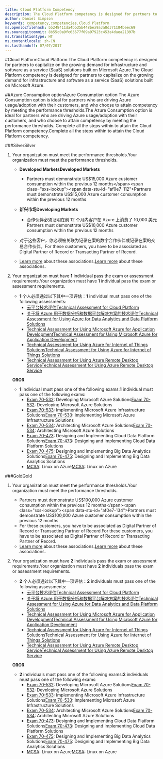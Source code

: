 ```yaml
---
title: Cloud Platform Competency
description: The Cloud Platform competency is designed for partners to capitalize on the growing demand for infrastructure and software as a service (SaaS) solutions built on Microsoft Azure.
author: Daniel Simpson
keywords: competency,competencies,Cloud Platform
ms.openlocfilehash: bb248411da4bb35b448bea9a3a8d371104beec69
ms.sourcegitcommit: 8b55c0a9fc63577f09a97923c453e4daea21397b
ms.translationtype: HT
ms.contentlocale: zh-CN
ms.lasthandoff: 07/07/2017
---
```

#<a name="cloud-platform"></a><span data-ttu-id="af0e7-104">Cloud Platform</span><span class="sxs-lookup"><span data-stu-id="af0e7-104">Cloud Platform</span></span>
<span data-ttu-id="af0e7-105">The Cloud Platform competency is designed for partners to capitalize on the growing demand for infrastructure and software as a service (SaaS) solutions built on Microsoft Azure.</span><span class="sxs-lookup"><span data-stu-id="af0e7-105">The Cloud Platform competency is designed for partners to capitalize on the growing demand for infrastructure and software as a service (SaaS) solutions built on Microsoft Azure.</span></span>

##<a name="azure-consumption-option"></a><span data-ttu-id="af0e7-106">Azure Consumption option</span><span class="sxs-lookup"><span data-stu-id="af0e7-106">Azure Consumption option</span></span>
<span data-ttu-id="af0e7-107">The Azure Consumption option is ideal for partners who are driving Azure usage/adoption with their customers, and who choose to attain competency by meeting the performance thresholds.</span><span class="sxs-lookup"><span data-stu-id="af0e7-107">The Azure Consumption option is ideal for partners who are driving Azure usage/adoption with their customers, and who choose to attain competency by meeting the performance thresholds.</span></span> <span data-ttu-id="af0e7-108">Complete all the steps within to attain the Cloud Platform competency.</span><span class="sxs-lookup"><span data-stu-id="af0e7-108">Complete all the steps within to attain the Cloud Platform competency.</span></span>

###<a name="silver"></a><span data-ttu-id="af0e7-109">Silver</span><span class="sxs-lookup"><span data-stu-id="af0e7-109">Silver</span></span>

1. <span data-ttu-id="af0e7-110">Your organization must meet the performance thresholds.</span><span class="sxs-lookup"><span data-stu-id="af0e7-110">Your organization must meet the performance thresholds.</span></span>

    - **<span data-ttu-id="af0e7-111">Developed Markets</span><span class="sxs-lookup"><span data-stu-id="af0e7-111">Developed Markets</span></span>**
        - <span data-ttu-id="af0e7-112">Partners must demonstrate US$15,000 Azure customer consumption within the previous 12 months</span><span class="sxs-lookup"><span data-stu-id="af0e7-112">Partners must demonstrate US$15,000 Azure customer consumption within the previous 12 months</span></span>
    
    - **<span data-ttu-id="af0e7-113">新兴市场</span><span class="sxs-lookup"><span data-stu-id="af0e7-113">Developing Markets</span></span>** 
        - <span data-ttu-id="af0e7-114">合作伙伴必须证明在前 12 个月内客户在 Azure 上消费了 10,000 美元</span><span class="sxs-lookup"><span data-stu-id="af0e7-114">Partners must demonstrate US$10,000 Azure customer consumption within the previous 12 months</span></span>

    - <span data-ttu-id="af0e7-115">对于这些客户，你必须被关联为记录在案的数字合作伙伴或记录在案的交易合作伙伴。</span><span class="sxs-lookup"><span data-stu-id="af0e7-115">For these customers, you have to be associated as Digital Partner of Record or Transacting Partner of Record.</span></span>
    - <span data-ttu-id="af0e7-116">[Learn more](https://partner.microsoft.com/en-us/membership/digital-partner-of-record) about these associations.</span><span class="sxs-lookup"><span data-stu-id="af0e7-116">[Learn more](https://partner.microsoft.com/en-us/membership/digital-partner-of-record) about these associations.</span></span>  
  
2. <span data-ttu-id="af0e7-117">Your organization must have **1** individual pass the exam or assessment requirements.</span><span class="sxs-lookup"><span data-stu-id="af0e7-117">Your organization must have **1** individual pass the exam or assessment requirements.</span></span>

    - <span data-ttu-id="af0e7-118">**1** 个人必须通过以下其中一项评估：</span><span class="sxs-lookup"><span data-stu-id="af0e7-118">**1** individual must pass one of the following assessments:</span></span>
        - [<span data-ttu-id="af0e7-119">云平台技术评估</span><span class="sxs-lookup"><span data-stu-id="af0e7-119">Technical Assessment for Cloud Platform</span></span>](https://partneruniversity.microsoft.com/?whr=uri:MicrosoftAccount&courseId=13736&scoId=N3FXNd7VB_8805299994)
        - [<span data-ttu-id="af0e7-120">关于将 Azure 用于数据分析和数据平台解决方案的技术评估</span><span class="sxs-lookup"><span data-stu-id="af0e7-120">Technical Assessment for Using Azure for Data Analytics and Data Platform Solutions</span></span>](https://partneruniversity.microsoft.com/?whr=uri:MicrosoftAccount&courseId=13735&scoId=eOi68a7VB_1905299994)
        - [<span data-ttu-id="af0e7-121">Technical Assessment for Using Microsoft Azure for Application Development</span><span class="sxs-lookup"><span data-stu-id="af0e7-121">Technical Assessment for Using Microsoft Azure for Application Development</span></span>](https://partneruniversity.microsoft.com/?whr=uri:MicrosoftAccount&courseId=13979&scoId=enD8qylbB_9305299993)
        - [<span data-ttu-id="af0e7-122">Technical Assessment for Using Azure for Internet of Things Solutions</span><span class="sxs-lookup"><span data-stu-id="af0e7-122">Technical Assessment for Using Azure for Internet of Things Solutions</span></span>](https://partneruniversity.microsoft.com/?whr=uri:MicrosoftAccount&courseId=16252&scoId=ABMqsgVLC_4605996570)
        - [<span data-ttu-id="af0e7-123">Technical Assessment for Using Azure Remote Desktop Service</span><span class="sxs-lookup"><span data-stu-id="af0e7-123">Technical Assessment for Using Azure Remote Desktop Service</span></span>](https://partneruniversity.microsoft.com/?whr=uri:MicrosoftAccount&courseId=16571&scoId=R4xnMbpgC_3505996570)

    **<span data-ttu-id="af0e7-124">OR</span><span class="sxs-lookup"><span data-stu-id="af0e7-124">OR</span></span>**

    - <span data-ttu-id="af0e7-125">**1** individual must pass one of the following exams:</span><span class="sxs-lookup"><span data-stu-id="af0e7-125">**1** individual must pass one of the following exams:</span></span>
        - <span data-ttu-id="af0e7-126">[Exam 70-532](https://www.microsoft.com/en-us/learning/exam-70-532.aspx): Developing Microsoft Azure Solutions</span><span class="sxs-lookup"><span data-stu-id="af0e7-126">[Exam 70-532](https://www.microsoft.com/en-us/learning/exam-70-532.aspx): Developing Microsoft Azure Solutions</span></span>
        - <span data-ttu-id="af0e7-127">[Exam 70-533](https://www.microsoft.com/en-us/learning/exam-70-533.aspx): Implementing Microsoft Azure Infrastructure Solutions</span><span class="sxs-lookup"><span data-stu-id="af0e7-127">[Exam 70-533](https://www.microsoft.com/en-us/learning/exam-70-533.aspx): Implementing Microsoft Azure Infrastructure Solutions</span></span>
        - <span data-ttu-id="af0e7-128">[Exam 70-534](https://www.microsoft.com/en-us/learning/exam-70-534.aspx): Architecting Microsoft Azure Solutions</span><span class="sxs-lookup"><span data-stu-id="af0e7-128">[Exam 70-534](https://www.microsoft.com/en-us/learning/exam-70-534.aspx): Architecting Microsoft Azure Solutions</span></span>
        - <span data-ttu-id="af0e7-129">[Exam 70-473](https://www.microsoft.com/en-us/learning/exam-70-473.aspx): Designing and Implementing Cloud Data Platform Solutions</span><span class="sxs-lookup"><span data-stu-id="af0e7-129">[Exam 70-473](https://www.microsoft.com/en-us/learning/exam-70-473.aspx): Designing and Implementing Cloud Data Platform Solutions</span></span>
        - <span data-ttu-id="af0e7-130">[Exam 70-475](https://www.microsoft.com/en-us/learning/exam-70-475.aspx): Designing and Implementing Big Data Analytics Solutions</span><span class="sxs-lookup"><span data-stu-id="af0e7-130">[Exam 70-475](https://www.microsoft.com/en-us/learning/exam-70-475.aspx): Designing and Implementing Big Data Analytics Solutions</span></span>
        - <span data-ttu-id="af0e7-131">[MCSA](https://www.microsoft.com/en-us/learning/mcsa-linux-azure-certification.aspx): Linux on Azure</span><span class="sxs-lookup"><span data-stu-id="af0e7-131">[MCSA](https://www.microsoft.com/en-us/learning/mcsa-linux-azure-certification.aspx): Linux on Azure</span></span>

###<a name="gold"></a><span data-ttu-id="af0e7-132">Gold</span><span class="sxs-lookup"><span data-stu-id="af0e7-132">Gold</span></span>

1. <span data-ttu-id="af0e7-133">Your organization must meet the performance thresholds.</span><span class="sxs-lookup"><span data-stu-id="af0e7-133">Your organization must meet the performance thresholds.</span></span>

    - <span data-ttu-id="af0e7-134">Partners must demonstrate US$100,000 Azure customer consumption within the previous 12 months</span><span class="sxs-lookup"><span data-stu-id="af0e7-134">Partners must demonstrate US$100,000 Azure customer consumption within the previous 12 months</span></span>
    - <span data-ttu-id="af0e7-135">For these customers, you have to be associated as Digital Partner of Record or Transacting Partner of Record.</span><span class="sxs-lookup"><span data-stu-id="af0e7-135">For these customers, you have to be associated as Digital Partner of Record or Transacting Partner of Record.</span></span>
    - <span data-ttu-id="af0e7-136">[Learn more](https://partner.microsoft.com/en-us/membership/digital-partner-of-record) about these associations.</span><span class="sxs-lookup"><span data-stu-id="af0e7-136">[Learn more](https://partner.microsoft.com/en-us/membership/digital-partner-of-record) about these associations.</span></span>

2. <span data-ttu-id="af0e7-137">Your organization must have **2** individuals pass the exam or assessment requirements.</span><span class="sxs-lookup"><span data-stu-id="af0e7-137">Your organization must have **2** individuals pass the exam or assessment requirements.</span></span>

    - <span data-ttu-id="af0e7-138">**2** 个人必须通过以下其中一项评估：</span><span class="sxs-lookup"><span data-stu-id="af0e7-138">**2** individuals must pass one of the following assessments:</span></span>
        - [<span data-ttu-id="af0e7-139">云平台技术评估</span><span class="sxs-lookup"><span data-stu-id="af0e7-139">Technical Assessment for Cloud Platform</span></span>](https://partneruniversity.microsoft.com/?whr=uri:MicrosoftAccount&courseId=13736&scoId=N3FXNd7VB_8805299994)
        - [<span data-ttu-id="af0e7-140">关于将 Azure 用于数据分析和数据平台解决方案的技术评估</span><span class="sxs-lookup"><span data-stu-id="af0e7-140">Technical Assessment for Using Azure for Data Analytics and Data Platform Solutions</span></span>](https://partneruniversity.microsoft.com/?whr=uri:MicrosoftAccount&courseId=13735&scoId=eOi68a7VB_1905299994)
        - [<span data-ttu-id="af0e7-141">Technical Assessment for Using Microsoft Azure for Application Development</span><span class="sxs-lookup"><span data-stu-id="af0e7-141">Technical Assessment for Using Microsoft Azure for Application Development</span></span>](https://partneruniversity.microsoft.com/?whr=uri:MicrosoftAccount&courseId=13979&scoId=enD8qylbB_9305299993)
        - [<span data-ttu-id="af0e7-142">Technical Assessment for Using Azure for Internet of Things Solutions</span><span class="sxs-lookup"><span data-stu-id="af0e7-142">Technical Assessment for Using Azure for Internet of Things Solutions</span></span>](https://partneruniversity.microsoft.com/?whr=uri:MicrosoftAccount&courseId=16252&scoId=ABMqsgVLC_4605996570)
        - [<span data-ttu-id="af0e7-143">Technical Assessment for Using Azure Remote Desktop Service</span><span class="sxs-lookup"><span data-stu-id="af0e7-143">Technical Assessment for Using Azure Remote Desktop Service</span></span>](https://partneruniversity.microsoft.com/?whr=uri:MicrosoftAccount&courseId=16571&scoId=R4xnMbpgC_3505996570)

    **<span data-ttu-id="af0e7-144">OR</span><span class="sxs-lookup"><span data-stu-id="af0e7-144">OR</span></span>**

    - <span data-ttu-id="af0e7-145">**2** individuals must pass one of the following exams:</span><span class="sxs-lookup"><span data-stu-id="af0e7-145">**2** individuals must pass one of the following exams:</span></span>
        - <span data-ttu-id="af0e7-146">[Exam 70-532](https://www.microsoft.com/en-us/learning/exam-70-532.aspx): Developing Microsoft Azure Solutions</span><span class="sxs-lookup"><span data-stu-id="af0e7-146">[Exam 70-532](https://www.microsoft.com/en-us/learning/exam-70-532.aspx): Developing Microsoft Azure Solutions</span></span>
        - <span data-ttu-id="af0e7-147">[Exam 70-533](https://www.microsoft.com/en-us/learning/exam-70-533.aspx): Implementing Microsoft Azure Infrastructure Solutions</span><span class="sxs-lookup"><span data-stu-id="af0e7-147">[Exam 70-533](https://www.microsoft.com/en-us/learning/exam-70-533.aspx): Implementing Microsoft Azure Infrastructure Solutions</span></span>
        - <span data-ttu-id="af0e7-148">[Exam 70-534](https://www.microsoft.com/en-us/learning/exam-70-534.aspx): Architecting Microsoft Azure Solutions</span><span class="sxs-lookup"><span data-stu-id="af0e7-148">[Exam 70-534](https://www.microsoft.com/en-us/learning/exam-70-534.aspx): Architecting Microsoft Azure Solutions</span></span>
        - <span data-ttu-id="af0e7-149">[Exam 70-473](https://www.microsoft.com/en-us/learning/exam-70-473.aspx): Designing and Implementing Cloud Data Platform Solutions</span><span class="sxs-lookup"><span data-stu-id="af0e7-149">[Exam 70-473](https://www.microsoft.com/en-us/learning/exam-70-473.aspx): Designing and Implementing Cloud Data Platform Solutions</span></span>
        - <span data-ttu-id="af0e7-150">[Exam 70-475](https://www.microsoft.com/en-us/learning/exam-70-475.aspx): Designing and Implementing Big Data Analytics Solutions</span><span class="sxs-lookup"><span data-stu-id="af0e7-150">[Exam 70-475](https://www.microsoft.com/en-us/learning/exam-70-475.aspx): Designing and Implementing Big Data Analytics Solutions</span></span>
        - <span data-ttu-id="af0e7-151">[MCSA](https://www.microsoft.com/en-us/learning/mcsa-linux-azure-certification.aspx): Linux on Azure</span><span class="sxs-lookup"><span data-stu-id="af0e7-151">[MCSA](https://www.microsoft.com/en-us/learning/mcsa-linux-azure-certification.aspx): Linux on Azure</span></span>

